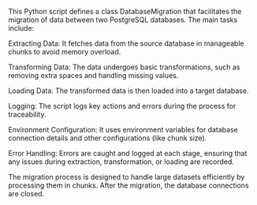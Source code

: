 This Python script defines a class DatabaseMigration that facilitates the migration of data between two PostgreSQL databases. The main tasks include:

Extracting Data: It fetches data from the source database in manageable chunks to avoid memory overload.

Transforming Data: The data undergoes basic transformations, such as removing extra spaces and handling missing values.

Loading Data: The transformed data is then loaded into a target database.

Logging: The script logs key actions and errors during the process for traceability.

Environment Configuration: It uses environment variables for database connection details and other configurations (like chunk size).

Error Handling: Errors are caught and logged at each stage, ensuring that any issues during extraction, transformation, or loading are recorded.

The migration process is designed to handle large datasets efficiently by processing them in chunks. After the migration, the database connections are closed.
